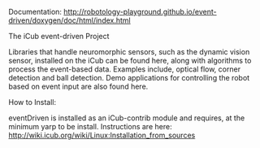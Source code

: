 Documentation:
http://robotology-playground.github.io/event-driven/doxygen/doc/html/index.html

The iCub event-driven Project

Libraries that handle neuromorphic sensors, such as the dynamic vision sensor, installed on the iCub can be found here, along with algorithms to process the event-based data. Examples include, optical flow, corner detection and ball detection. Demo applications for controlling the robot based on event input are also found here.

How to Install:

eventDriven is installed as an iCub-contrib module and requires, at the minimum yarp to be install. Instructions are here:
http://wiki.icub.org/wiki/Linux:Installation_from_sources





